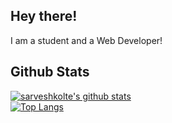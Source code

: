 ## Hey there!
I am a student and a Web Developer!

## Github Stats
[![sarveshkolte's github stats](https://github-readme-stats.vercel.app/api?username=shishudesu&show_icons=true&theme=gruvbox&count_private=true)](https://github.com/shishudesu/github-readme-stats)
<br>
[![Top Langs](https://github-readme-stats.vercel.app/api/top-langs/?username=shishudesu&hide=css,python,html&layout=compact&theme=gruvbox)](https://github.com/shishudesu/github-readme-stats)
